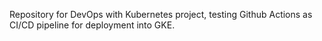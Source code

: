 Repository for DevOps with Kubernetes project, testing Github Actions as CI/CD pipeline for deployment into GKE. 
